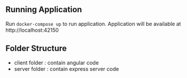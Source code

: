 ## Running Application

Run `docker-compose up` to run application.
Application will be available at http://localhost:42150

## Folder Structure

- client folder : contain angular code
- server folder : contain express server code 

